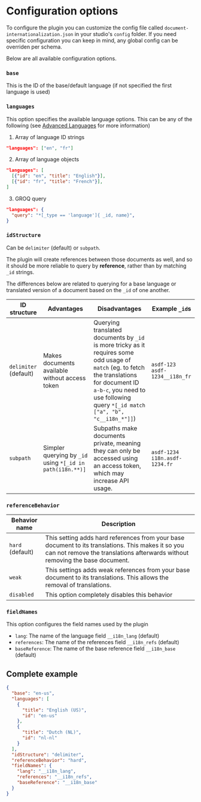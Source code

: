 # Configuration options

To configure the plugin you can customize the config file called `document-internationalization.json` in your studio's `config` folder. If you need specific configuration you can keep in mind, any global config can be overriden per schema.

Below are all available configuration options.

### `base`

This is the ID of the base/default language (if not specified the first language is used)

### `languages`

This option specifies the available language options. This can be any of the following (see [Advanced Languages](./advanced-languages.md) for more information)

1. Array of language ID strings

```json
"languages": ["en", "fr"]
```

2. Array of language objects

```json
"languages": [
  [{"id": "en", "title": "English"}],
  [{"id": "fr", "title": "French"}],
]
```

3. GROQ query

```json
"languages": {
  "query": "*[_type == 'language']{ _id, name}",
}
```

### `idStructure`

Can be `delimiter` (default) or `subpath`.

The plugin will create references between those documents as well, and so it should be more reliable to query by **reference**, rather than by matching `_id` strings.

The differences below are related to querying for a base language or translated version of a document based on the `_id` of one another.

| ID structure          | Advantages                                                | Disadvantages                                                                                                                                                                                                                  | Example `_id`s                  |
| --------------------- | --------------------------------------------------------- | ------------------------------------------------------------------------------------------------------------------------------------------------------------------------------------------------------------------------------ | ------------------------------- |
| `delimiter` (default) | Makes documents available without access token            | Querying translated documents by `_id` is more tricky as it requires some odd usage of `match` (eg. to fetch the translations for document ID `a-b-c`, you need to use following query `*[_id match ["a", "b", "c__i18n_*"]]`) | `asdf-123` `asdf-1234__i18n_fr` |
| `subpath`             | Simpler querying by `_id` using `*[_id in path(i18n.**)]` | Subpaths make documents private, meaning they can only be accessed using an access token, which may increase API usage.                                                                                                        | `asdf-1234` `i18n.asdf-1234.fr` |

### `referenceBehavior`

| Behavior name    | Description                                                                                                                                                                        |
| ---------------- | ---------------------------------------------------------------------------------------------------------------------------------------------------------------------------------- |
| `hard` (default) | This setting adds hard references from your base document to its translations. This makes it so you can not remove the translations afterwards without removing the base document. |
| `weak`           | This settings adds weak references from your base document to its translations. This allows the removal of translations.                                                           |
| `disabled`       | This option completely disables this behavior                                                                                                                                      |

### `fieldNames`

This option configures the field names used by the plugin

- `lang`: The name of the language field `__i18n_lang` (default)
- `references`: The name of the references field `__i18n_refs` (default)
- `baseReference`: The name of the base reference field `__i18n_base` (default)

## Complete example

```json
{
  "base": "en-us",
  "languages": [
    {
      "title": "English (US)",
      "id": "en-us"
    },
    {
      "title": "Dutch (NL)",
      "id": "nl-nl"
    }
  ],
  "idStructure": "delimiter",
  "referenceBehavior": "hard",
  "fieldNames": {
    "lang": "__i18n_lang",
    "references": "__i18n_refs",
    "baseReference": "__i18n_base"
  }
}
```
